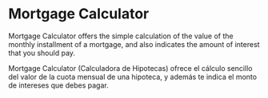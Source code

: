# Mortgage Calculator
Mortgage Calculator offers the simple calculation of the value of the monthly installment of a mortgage, and also indicates the amount of interest that you should pay.

Mortgage Calculator (Calculadora de Hipotecas) ofrece el cálculo sencillo del valor de la cuota mensual de una hipoteca, y además te indica el monto de intereses que debes pagar.
